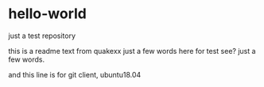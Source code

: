 # hello-world
just a test repository

this is a readme text from quakexx
just a few words here for test
see? just a few words.


and this line is for git client, ubuntu18.04
